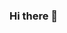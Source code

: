 ### Hi there 👋

<!--
**alexmagwe/alexmagwe** is a ✨ _special_ ✨ repository because its `README.md` (this file) appears on your GitHub profile.

Here are some ideas to get you started:

- 🔭 I’m currently working on a peer to peer distributed network file storage service for school resources
